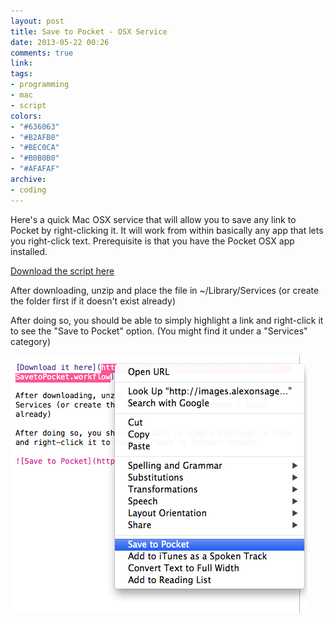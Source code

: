 ```yaml
---
layout: post
title: Save to Pocket - OSX Service
date: 2013-05-22 00:26
comments: true
link:
tags:
- programming
- mac
- script
colors:
- "#636063"
- "#B2AFB0"
- "#BEC0CA"
- "#B0B0B0"
- "#AFAFAF"
archive:
- coding
---
```


Here's a quick Mac OSX service that will allow you to save any link to Pocket by right-clicking it. It will work from within basically any app that lets you right-click text. Prerequisite is that you have the Pocket OSX app installed.

[Download the script here](http://images.alexonsager.net/downloads/SavetoPocket.zip)

After downloading, unzip and place the file in ~/Library/Services (or create the folder first if it doesn't exist already)

After doing so, you should be able to simply highlight a link and right-click it to see the "Save to Pocket" option. (You might find it under a "Services" category)

![Save to Pocket](/assets/images/SavetoPocket.png)
